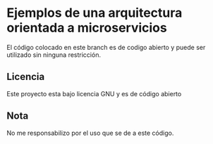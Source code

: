 # Ejemplos de una arquitectura orientada a microservicios
El código colocado en este branch es de codigo abierto y puede ser utilizado sin ninguna restricción. 

## Licencia
Este proyecto esta bajo licencia GNU y es de código abierto

## Nota
No me responsabilizo por el uso que se de a este código.



